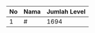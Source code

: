 | No | Nama            | Jumlah Level |
|----|-----------------|--------------|
| 1  | #    |    1694        |
